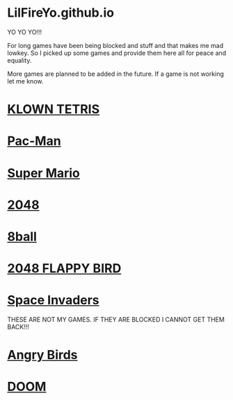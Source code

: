 # LilFireYo.github.io
YO YO YO!!!

For long games have been being blocked and stuff and that makes me mad lowkey. So I picked up some games and provide them here all for peace and equality. 

More games are planned to be added in the future. If a game is not working let me know.

# [KLOWN TETRIS](https://lilfireyo.github.io/klowntetris/)

# [Pac-Man](https://lilfireyo.github.io/Pac-Man/)

# [Super Mario](https://lilfireyo.github.io/SuperMario/)

# [2048](https://lilfireyo.github.io/2048/)

# [8ball](https://lilfireyo.github.io/8ball/)

# [2048 FLAPPY BIRD](https://lilfireyo.github.io/Flappy-2048/)

# [Space Invaders](https://lilfireyo.github.io/SpaceInvaders/)

THESE ARE NOT MY GAMES. IF THEY ARE BLOCKED I CANNOT GET THEM BACK!!!

# [Angry Birds](https://lrusso.github.io/AngryBirds/AngryBirds.htm)

# [DOOM](https://raz0red.github.io/webprboom/)


